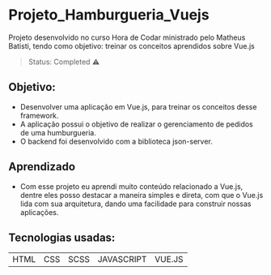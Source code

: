 # Projeto_Hamburgueria_Vuejs
Projeto desenvolvido no curso Hora de Codar ministrado pelo Matheus Batisti, tendo como objetivo: treinar os conceitos aprendidos sobre Vue.js

> Status: Completed ⚠️

## Objetivo:
+ Desenvolver uma aplicação em Vue.js, para treinar os conceitos desse framework.
+ A aplicação possui o objetivo de realizar o gerenciamento de pedidos de uma humburgueria.
+ O backend foi desenvolvido com a biblioteca json-server.

## Aprendizado
+ Com esse projeto eu aprendi muito conteúdo relacionado a Vue.js, dentre eles posso destacar a maneira simples e direta, com que o Vue.js lida com sua arquitetura, dando uma facilidade para construir nossas aplicações.

## Tecnologias usadas:

<table>
  <tr>
    <td>HTML</td>
    <td>CSS</td>
    <td>SCSS</td>
    <td>JAVASCRIPT</td>
    <td>VUE.JS</td>
  </tr>
</table>
